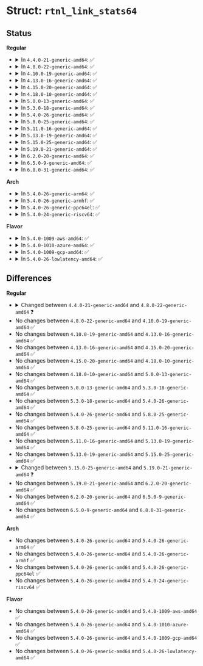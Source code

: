 # Struct: <code>rtnl_link_stats64</code>

## Status
<b>Regular</b>
<ul>
<li>
<details>
<summary>In <code>4.4.0-21-generic-amd64</code>: ✅</summary>

```c
struct rtnl_link_stats64 {
    __u64 rx_packets;
    __u64 tx_packets;
    __u64 rx_bytes;
    __u64 tx_bytes;
    __u64 rx_errors;
    __u64 tx_errors;
    __u64 rx_dropped;
    __u64 tx_dropped;
    __u64 multicast;
    __u64 collisions;
    __u64 rx_length_errors;
    __u64 rx_over_errors;
    __u64 rx_crc_errors;
    __u64 rx_frame_errors;
    __u64 rx_fifo_errors;
    __u64 rx_missed_errors;
    __u64 tx_aborted_errors;
    __u64 tx_carrier_errors;
    __u64 tx_fifo_errors;
    __u64 tx_heartbeat_errors;
    __u64 tx_window_errors;
    __u64 rx_compressed;
    __u64 tx_compressed;
}
```
</details>
</li>
<li>
<details>
<summary>In <code>4.8.0-22-generic-amd64</code>: ✅</summary>

```c
struct rtnl_link_stats64 {
    __u64 rx_packets;
    __u64 tx_packets;
    __u64 rx_bytes;
    __u64 tx_bytes;
    __u64 rx_errors;
    __u64 tx_errors;
    __u64 rx_dropped;
    __u64 tx_dropped;
    __u64 multicast;
    __u64 collisions;
    __u64 rx_length_errors;
    __u64 rx_over_errors;
    __u64 rx_crc_errors;
    __u64 rx_frame_errors;
    __u64 rx_fifo_errors;
    __u64 rx_missed_errors;
    __u64 tx_aborted_errors;
    __u64 tx_carrier_errors;
    __u64 tx_fifo_errors;
    __u64 tx_heartbeat_errors;
    __u64 tx_window_errors;
    __u64 rx_compressed;
    __u64 tx_compressed;
    __u64 rx_nohandler;
}
```
</details>
</li>
<li>
<details>
<summary>In <code>4.10.0-19-generic-amd64</code>: ✅</summary>

```c
struct rtnl_link_stats64 {
    __u64 rx_packets;
    __u64 tx_packets;
    __u64 rx_bytes;
    __u64 tx_bytes;
    __u64 rx_errors;
    __u64 tx_errors;
    __u64 rx_dropped;
    __u64 tx_dropped;
    __u64 multicast;
    __u64 collisions;
    __u64 rx_length_errors;
    __u64 rx_over_errors;
    __u64 rx_crc_errors;
    __u64 rx_frame_errors;
    __u64 rx_fifo_errors;
    __u64 rx_missed_errors;
    __u64 tx_aborted_errors;
    __u64 tx_carrier_errors;
    __u64 tx_fifo_errors;
    __u64 tx_heartbeat_errors;
    __u64 tx_window_errors;
    __u64 rx_compressed;
    __u64 tx_compressed;
    __u64 rx_nohandler;
}
```
</details>
</li>
<li>
<details>
<summary>In <code>4.13.0-16-generic-amd64</code>: ✅</summary>

```c
struct rtnl_link_stats64 {
    __u64 rx_packets;
    __u64 tx_packets;
    __u64 rx_bytes;
    __u64 tx_bytes;
    __u64 rx_errors;
    __u64 tx_errors;
    __u64 rx_dropped;
    __u64 tx_dropped;
    __u64 multicast;
    __u64 collisions;
    __u64 rx_length_errors;
    __u64 rx_over_errors;
    __u64 rx_crc_errors;
    __u64 rx_frame_errors;
    __u64 rx_fifo_errors;
    __u64 rx_missed_errors;
    __u64 tx_aborted_errors;
    __u64 tx_carrier_errors;
    __u64 tx_fifo_errors;
    __u64 tx_heartbeat_errors;
    __u64 tx_window_errors;
    __u64 rx_compressed;
    __u64 tx_compressed;
    __u64 rx_nohandler;
}
```
</details>
</li>
<li>
<details>
<summary>In <code>4.15.0-20-generic-amd64</code>: ✅</summary>

```c
struct rtnl_link_stats64 {
    __u64 rx_packets;
    __u64 tx_packets;
    __u64 rx_bytes;
    __u64 tx_bytes;
    __u64 rx_errors;
    __u64 tx_errors;
    __u64 rx_dropped;
    __u64 tx_dropped;
    __u64 multicast;
    __u64 collisions;
    __u64 rx_length_errors;
    __u64 rx_over_errors;
    __u64 rx_crc_errors;
    __u64 rx_frame_errors;
    __u64 rx_fifo_errors;
    __u64 rx_missed_errors;
    __u64 tx_aborted_errors;
    __u64 tx_carrier_errors;
    __u64 tx_fifo_errors;
    __u64 tx_heartbeat_errors;
    __u64 tx_window_errors;
    __u64 rx_compressed;
    __u64 tx_compressed;
    __u64 rx_nohandler;
}
```
</details>
</li>
<li>
<details>
<summary>In <code>4.18.0-10-generic-amd64</code>: ✅</summary>

```c
struct rtnl_link_stats64 {
    __u64 rx_packets;
    __u64 tx_packets;
    __u64 rx_bytes;
    __u64 tx_bytes;
    __u64 rx_errors;
    __u64 tx_errors;
    __u64 rx_dropped;
    __u64 tx_dropped;
    __u64 multicast;
    __u64 collisions;
    __u64 rx_length_errors;
    __u64 rx_over_errors;
    __u64 rx_crc_errors;
    __u64 rx_frame_errors;
    __u64 rx_fifo_errors;
    __u64 rx_missed_errors;
    __u64 tx_aborted_errors;
    __u64 tx_carrier_errors;
    __u64 tx_fifo_errors;
    __u64 tx_heartbeat_errors;
    __u64 tx_window_errors;
    __u64 rx_compressed;
    __u64 tx_compressed;
    __u64 rx_nohandler;
}
```
</details>
</li>
<li>
<details>
<summary>In <code>5.0.0-13-generic-amd64</code>: ✅</summary>

```c
struct rtnl_link_stats64 {
    __u64 rx_packets;
    __u64 tx_packets;
    __u64 rx_bytes;
    __u64 tx_bytes;
    __u64 rx_errors;
    __u64 tx_errors;
    __u64 rx_dropped;
    __u64 tx_dropped;
    __u64 multicast;
    __u64 collisions;
    __u64 rx_length_errors;
    __u64 rx_over_errors;
    __u64 rx_crc_errors;
    __u64 rx_frame_errors;
    __u64 rx_fifo_errors;
    __u64 rx_missed_errors;
    __u64 tx_aborted_errors;
    __u64 tx_carrier_errors;
    __u64 tx_fifo_errors;
    __u64 tx_heartbeat_errors;
    __u64 tx_window_errors;
    __u64 rx_compressed;
    __u64 tx_compressed;
    __u64 rx_nohandler;
}
```
</details>
</li>
<li>
<details>
<summary>In <code>5.3.0-18-generic-amd64</code>: ✅</summary>

```c
struct rtnl_link_stats64 {
    __u64 rx_packets;
    __u64 tx_packets;
    __u64 rx_bytes;
    __u64 tx_bytes;
    __u64 rx_errors;
    __u64 tx_errors;
    __u64 rx_dropped;
    __u64 tx_dropped;
    __u64 multicast;
    __u64 collisions;
    __u64 rx_length_errors;
    __u64 rx_over_errors;
    __u64 rx_crc_errors;
    __u64 rx_frame_errors;
    __u64 rx_fifo_errors;
    __u64 rx_missed_errors;
    __u64 tx_aborted_errors;
    __u64 tx_carrier_errors;
    __u64 tx_fifo_errors;
    __u64 tx_heartbeat_errors;
    __u64 tx_window_errors;
    __u64 rx_compressed;
    __u64 tx_compressed;
    __u64 rx_nohandler;
}
```
</details>
</li>
<li>
<details>
<summary>In <code>5.4.0-26-generic-amd64</code>: ✅</summary>

```c
struct rtnl_link_stats64 {
    __u64 rx_packets;
    __u64 tx_packets;
    __u64 rx_bytes;
    __u64 tx_bytes;
    __u64 rx_errors;
    __u64 tx_errors;
    __u64 rx_dropped;
    __u64 tx_dropped;
    __u64 multicast;
    __u64 collisions;
    __u64 rx_length_errors;
    __u64 rx_over_errors;
    __u64 rx_crc_errors;
    __u64 rx_frame_errors;
    __u64 rx_fifo_errors;
    __u64 rx_missed_errors;
    __u64 tx_aborted_errors;
    __u64 tx_carrier_errors;
    __u64 tx_fifo_errors;
    __u64 tx_heartbeat_errors;
    __u64 tx_window_errors;
    __u64 rx_compressed;
    __u64 tx_compressed;
    __u64 rx_nohandler;
}
```
</details>
</li>
<li>
<details>
<summary>In <code>5.8.0-25-generic-amd64</code>: ✅</summary>

```c
struct rtnl_link_stats64 {
    __u64 rx_packets;
    __u64 tx_packets;
    __u64 rx_bytes;
    __u64 tx_bytes;
    __u64 rx_errors;
    __u64 tx_errors;
    __u64 rx_dropped;
    __u64 tx_dropped;
    __u64 multicast;
    __u64 collisions;
    __u64 rx_length_errors;
    __u64 rx_over_errors;
    __u64 rx_crc_errors;
    __u64 rx_frame_errors;
    __u64 rx_fifo_errors;
    __u64 rx_missed_errors;
    __u64 tx_aborted_errors;
    __u64 tx_carrier_errors;
    __u64 tx_fifo_errors;
    __u64 tx_heartbeat_errors;
    __u64 tx_window_errors;
    __u64 rx_compressed;
    __u64 tx_compressed;
    __u64 rx_nohandler;
}
```
</details>
</li>
<li>
<details>
<summary>In <code>5.11.0-16-generic-amd64</code>: ✅</summary>

```c
struct rtnl_link_stats64 {
    __u64 rx_packets;
    __u64 tx_packets;
    __u64 rx_bytes;
    __u64 tx_bytes;
    __u64 rx_errors;
    __u64 tx_errors;
    __u64 rx_dropped;
    __u64 tx_dropped;
    __u64 multicast;
    __u64 collisions;
    __u64 rx_length_errors;
    __u64 rx_over_errors;
    __u64 rx_crc_errors;
    __u64 rx_frame_errors;
    __u64 rx_fifo_errors;
    __u64 rx_missed_errors;
    __u64 tx_aborted_errors;
    __u64 tx_carrier_errors;
    __u64 tx_fifo_errors;
    __u64 tx_heartbeat_errors;
    __u64 tx_window_errors;
    __u64 rx_compressed;
    __u64 tx_compressed;
    __u64 rx_nohandler;
}
```
</details>
</li>
<li>
<details>
<summary>In <code>5.13.0-19-generic-amd64</code>: ✅</summary>

```c
struct rtnl_link_stats64 {
    __u64 rx_packets;
    __u64 tx_packets;
    __u64 rx_bytes;
    __u64 tx_bytes;
    __u64 rx_errors;
    __u64 tx_errors;
    __u64 rx_dropped;
    __u64 tx_dropped;
    __u64 multicast;
    __u64 collisions;
    __u64 rx_length_errors;
    __u64 rx_over_errors;
    __u64 rx_crc_errors;
    __u64 rx_frame_errors;
    __u64 rx_fifo_errors;
    __u64 rx_missed_errors;
    __u64 tx_aborted_errors;
    __u64 tx_carrier_errors;
    __u64 tx_fifo_errors;
    __u64 tx_heartbeat_errors;
    __u64 tx_window_errors;
    __u64 rx_compressed;
    __u64 tx_compressed;
    __u64 rx_nohandler;
}
```
</details>
</li>
<li>
<details>
<summary>In <code>5.15.0-25-generic-amd64</code>: ✅</summary>

```c
struct rtnl_link_stats64 {
    __u64 rx_packets;
    __u64 tx_packets;
    __u64 rx_bytes;
    __u64 tx_bytes;
    __u64 rx_errors;
    __u64 tx_errors;
    __u64 rx_dropped;
    __u64 tx_dropped;
    __u64 multicast;
    __u64 collisions;
    __u64 rx_length_errors;
    __u64 rx_over_errors;
    __u64 rx_crc_errors;
    __u64 rx_frame_errors;
    __u64 rx_fifo_errors;
    __u64 rx_missed_errors;
    __u64 tx_aborted_errors;
    __u64 tx_carrier_errors;
    __u64 tx_fifo_errors;
    __u64 tx_heartbeat_errors;
    __u64 tx_window_errors;
    __u64 rx_compressed;
    __u64 tx_compressed;
    __u64 rx_nohandler;
}
```
</details>
</li>
<li>
<details>
<summary>In <code>5.19.0-21-generic-amd64</code>: ✅</summary>

```c
struct rtnl_link_stats64 {
    __u64 rx_packets;
    __u64 tx_packets;
    __u64 rx_bytes;
    __u64 tx_bytes;
    __u64 rx_errors;
    __u64 tx_errors;
    __u64 rx_dropped;
    __u64 tx_dropped;
    __u64 multicast;
    __u64 collisions;
    __u64 rx_length_errors;
    __u64 rx_over_errors;
    __u64 rx_crc_errors;
    __u64 rx_frame_errors;
    __u64 rx_fifo_errors;
    __u64 rx_missed_errors;
    __u64 tx_aborted_errors;
    __u64 tx_carrier_errors;
    __u64 tx_fifo_errors;
    __u64 tx_heartbeat_errors;
    __u64 tx_window_errors;
    __u64 rx_compressed;
    __u64 tx_compressed;
    __u64 rx_nohandler;
    __u64 rx_otherhost_dropped;
}
```
</details>
</li>
<li>
<details>
<summary>In <code>6.2.0-20-generic-amd64</code>: ✅</summary>

```c
struct rtnl_link_stats64 {
    __u64 rx_packets;
    __u64 tx_packets;
    __u64 rx_bytes;
    __u64 tx_bytes;
    __u64 rx_errors;
    __u64 tx_errors;
    __u64 rx_dropped;
    __u64 tx_dropped;
    __u64 multicast;
    __u64 collisions;
    __u64 rx_length_errors;
    __u64 rx_over_errors;
    __u64 rx_crc_errors;
    __u64 rx_frame_errors;
    __u64 rx_fifo_errors;
    __u64 rx_missed_errors;
    __u64 tx_aborted_errors;
    __u64 tx_carrier_errors;
    __u64 tx_fifo_errors;
    __u64 tx_heartbeat_errors;
    __u64 tx_window_errors;
    __u64 rx_compressed;
    __u64 tx_compressed;
    __u64 rx_nohandler;
    __u64 rx_otherhost_dropped;
}
```
</details>
</li>
<li>
<details>
<summary>In <code>6.5.0-9-generic-amd64</code>: ✅</summary>

```c
struct rtnl_link_stats64 {
    __u64 rx_packets;
    __u64 tx_packets;
    __u64 rx_bytes;
    __u64 tx_bytes;
    __u64 rx_errors;
    __u64 tx_errors;
    __u64 rx_dropped;
    __u64 tx_dropped;
    __u64 multicast;
    __u64 collisions;
    __u64 rx_length_errors;
    __u64 rx_over_errors;
    __u64 rx_crc_errors;
    __u64 rx_frame_errors;
    __u64 rx_fifo_errors;
    __u64 rx_missed_errors;
    __u64 tx_aborted_errors;
    __u64 tx_carrier_errors;
    __u64 tx_fifo_errors;
    __u64 tx_heartbeat_errors;
    __u64 tx_window_errors;
    __u64 rx_compressed;
    __u64 tx_compressed;
    __u64 rx_nohandler;
    __u64 rx_otherhost_dropped;
}
```
</details>
</li>
<li>
<details>
<summary>In <code>6.8.0-31-generic-amd64</code>: ✅</summary>

```c
struct rtnl_link_stats64 {
    __u64 rx_packets;
    __u64 tx_packets;
    __u64 rx_bytes;
    __u64 tx_bytes;
    __u64 rx_errors;
    __u64 tx_errors;
    __u64 rx_dropped;
    __u64 tx_dropped;
    __u64 multicast;
    __u64 collisions;
    __u64 rx_length_errors;
    __u64 rx_over_errors;
    __u64 rx_crc_errors;
    __u64 rx_frame_errors;
    __u64 rx_fifo_errors;
    __u64 rx_missed_errors;
    __u64 tx_aborted_errors;
    __u64 tx_carrier_errors;
    __u64 tx_fifo_errors;
    __u64 tx_heartbeat_errors;
    __u64 tx_window_errors;
    __u64 rx_compressed;
    __u64 tx_compressed;
    __u64 rx_nohandler;
    __u64 rx_otherhost_dropped;
}
```
</details>
</li>
</ul>
<b>Arch</b>
<ul>
<li>
<details>
<summary>In <code>5.4.0-26-generic-arm64</code>: ✅</summary>

```c
struct rtnl_link_stats64 {
    __u64 rx_packets;
    __u64 tx_packets;
    __u64 rx_bytes;
    __u64 tx_bytes;
    __u64 rx_errors;
    __u64 tx_errors;
    __u64 rx_dropped;
    __u64 tx_dropped;
    __u64 multicast;
    __u64 collisions;
    __u64 rx_length_errors;
    __u64 rx_over_errors;
    __u64 rx_crc_errors;
    __u64 rx_frame_errors;
    __u64 rx_fifo_errors;
    __u64 rx_missed_errors;
    __u64 tx_aborted_errors;
    __u64 tx_carrier_errors;
    __u64 tx_fifo_errors;
    __u64 tx_heartbeat_errors;
    __u64 tx_window_errors;
    __u64 rx_compressed;
    __u64 tx_compressed;
    __u64 rx_nohandler;
}
```
</details>
</li>
<li>
<details>
<summary>In <code>5.4.0-26-generic-armhf</code>: ✅</summary>

```c
struct rtnl_link_stats64 {
    __u64 rx_packets;
    __u64 tx_packets;
    __u64 rx_bytes;
    __u64 tx_bytes;
    __u64 rx_errors;
    __u64 tx_errors;
    __u64 rx_dropped;
    __u64 tx_dropped;
    __u64 multicast;
    __u64 collisions;
    __u64 rx_length_errors;
    __u64 rx_over_errors;
    __u64 rx_crc_errors;
    __u64 rx_frame_errors;
    __u64 rx_fifo_errors;
    __u64 rx_missed_errors;
    __u64 tx_aborted_errors;
    __u64 tx_carrier_errors;
    __u64 tx_fifo_errors;
    __u64 tx_heartbeat_errors;
    __u64 tx_window_errors;
    __u64 rx_compressed;
    __u64 tx_compressed;
    __u64 rx_nohandler;
}
```
</details>
</li>
<li>
<details>
<summary>In <code>5.4.0-26-generic-ppc64el</code>: ✅</summary>

```c
struct rtnl_link_stats64 {
    __u64 rx_packets;
    __u64 tx_packets;
    __u64 rx_bytes;
    __u64 tx_bytes;
    __u64 rx_errors;
    __u64 tx_errors;
    __u64 rx_dropped;
    __u64 tx_dropped;
    __u64 multicast;
    __u64 collisions;
    __u64 rx_length_errors;
    __u64 rx_over_errors;
    __u64 rx_crc_errors;
    __u64 rx_frame_errors;
    __u64 rx_fifo_errors;
    __u64 rx_missed_errors;
    __u64 tx_aborted_errors;
    __u64 tx_carrier_errors;
    __u64 tx_fifo_errors;
    __u64 tx_heartbeat_errors;
    __u64 tx_window_errors;
    __u64 rx_compressed;
    __u64 tx_compressed;
    __u64 rx_nohandler;
}
```
</details>
</li>
<li>
<details>
<summary>In <code>5.4.0-24-generic-riscv64</code>: ✅</summary>

```c
struct rtnl_link_stats64 {
    __u64 rx_packets;
    __u64 tx_packets;
    __u64 rx_bytes;
    __u64 tx_bytes;
    __u64 rx_errors;
    __u64 tx_errors;
    __u64 rx_dropped;
    __u64 tx_dropped;
    __u64 multicast;
    __u64 collisions;
    __u64 rx_length_errors;
    __u64 rx_over_errors;
    __u64 rx_crc_errors;
    __u64 rx_frame_errors;
    __u64 rx_fifo_errors;
    __u64 rx_missed_errors;
    __u64 tx_aborted_errors;
    __u64 tx_carrier_errors;
    __u64 tx_fifo_errors;
    __u64 tx_heartbeat_errors;
    __u64 tx_window_errors;
    __u64 rx_compressed;
    __u64 tx_compressed;
    __u64 rx_nohandler;
}
```
</details>
</li>
</ul>
<b>Flavor</b>
<ul>
<li>
<details>
<summary>In <code>5.4.0-1009-aws-amd64</code>: ✅</summary>

```c
struct rtnl_link_stats64 {
    __u64 rx_packets;
    __u64 tx_packets;
    __u64 rx_bytes;
    __u64 tx_bytes;
    __u64 rx_errors;
    __u64 tx_errors;
    __u64 rx_dropped;
    __u64 tx_dropped;
    __u64 multicast;
    __u64 collisions;
    __u64 rx_length_errors;
    __u64 rx_over_errors;
    __u64 rx_crc_errors;
    __u64 rx_frame_errors;
    __u64 rx_fifo_errors;
    __u64 rx_missed_errors;
    __u64 tx_aborted_errors;
    __u64 tx_carrier_errors;
    __u64 tx_fifo_errors;
    __u64 tx_heartbeat_errors;
    __u64 tx_window_errors;
    __u64 rx_compressed;
    __u64 tx_compressed;
    __u64 rx_nohandler;
}
```
</details>
</li>
<li>
<details>
<summary>In <code>5.4.0-1010-azure-amd64</code>: ✅</summary>

```c
struct rtnl_link_stats64 {
    __u64 rx_packets;
    __u64 tx_packets;
    __u64 rx_bytes;
    __u64 tx_bytes;
    __u64 rx_errors;
    __u64 tx_errors;
    __u64 rx_dropped;
    __u64 tx_dropped;
    __u64 multicast;
    __u64 collisions;
    __u64 rx_length_errors;
    __u64 rx_over_errors;
    __u64 rx_crc_errors;
    __u64 rx_frame_errors;
    __u64 rx_fifo_errors;
    __u64 rx_missed_errors;
    __u64 tx_aborted_errors;
    __u64 tx_carrier_errors;
    __u64 tx_fifo_errors;
    __u64 tx_heartbeat_errors;
    __u64 tx_window_errors;
    __u64 rx_compressed;
    __u64 tx_compressed;
    __u64 rx_nohandler;
}
```
</details>
</li>
<li>
<details>
<summary>In <code>5.4.0-1009-gcp-amd64</code>: ✅</summary>

```c
struct rtnl_link_stats64 {
    __u64 rx_packets;
    __u64 tx_packets;
    __u64 rx_bytes;
    __u64 tx_bytes;
    __u64 rx_errors;
    __u64 tx_errors;
    __u64 rx_dropped;
    __u64 tx_dropped;
    __u64 multicast;
    __u64 collisions;
    __u64 rx_length_errors;
    __u64 rx_over_errors;
    __u64 rx_crc_errors;
    __u64 rx_frame_errors;
    __u64 rx_fifo_errors;
    __u64 rx_missed_errors;
    __u64 tx_aborted_errors;
    __u64 tx_carrier_errors;
    __u64 tx_fifo_errors;
    __u64 tx_heartbeat_errors;
    __u64 tx_window_errors;
    __u64 rx_compressed;
    __u64 tx_compressed;
    __u64 rx_nohandler;
}
```
</details>
</li>
<li>
<details>
<summary>In <code>5.4.0-26-lowlatency-amd64</code>: ✅</summary>

```c
struct rtnl_link_stats64 {
    __u64 rx_packets;
    __u64 tx_packets;
    __u64 rx_bytes;
    __u64 tx_bytes;
    __u64 rx_errors;
    __u64 tx_errors;
    __u64 rx_dropped;
    __u64 tx_dropped;
    __u64 multicast;
    __u64 collisions;
    __u64 rx_length_errors;
    __u64 rx_over_errors;
    __u64 rx_crc_errors;
    __u64 rx_frame_errors;
    __u64 rx_fifo_errors;
    __u64 rx_missed_errors;
    __u64 tx_aborted_errors;
    __u64 tx_carrier_errors;
    __u64 tx_fifo_errors;
    __u64 tx_heartbeat_errors;
    __u64 tx_window_errors;
    __u64 rx_compressed;
    __u64 tx_compressed;
    __u64 rx_nohandler;
}
```
</details>
</li>
</ul>

## Differences
<b>Regular</b>
<ul>
<li>
<details>
<summary>Changed between <code>4.4.0-21-generic-amd64</code> and <code>4.8.0-22-generic-amd64</code> ❓</summary>
<ul>
<li>
<b>Field added. </b>
<code>__u64 rx_nohandler</code>
</li>
</ul>
</details>
</li>
<li>
No changes between <code>4.8.0-22-generic-amd64</code> and <code>4.10.0-19-generic-amd64</code> ✅
</li>
<li>
No changes between <code>4.10.0-19-generic-amd64</code> and <code>4.13.0-16-generic-amd64</code> ✅
</li>
<li>
No changes between <code>4.13.0-16-generic-amd64</code> and <code>4.15.0-20-generic-amd64</code> ✅
</li>
<li>
No changes between <code>4.15.0-20-generic-amd64</code> and <code>4.18.0-10-generic-amd64</code> ✅
</li>
<li>
No changes between <code>4.18.0-10-generic-amd64</code> and <code>5.0.0-13-generic-amd64</code> ✅
</li>
<li>
No changes between <code>5.0.0-13-generic-amd64</code> and <code>5.3.0-18-generic-amd64</code> ✅
</li>
<li>
No changes between <code>5.3.0-18-generic-amd64</code> and <code>5.4.0-26-generic-amd64</code> ✅
</li>
<li>
No changes between <code>5.4.0-26-generic-amd64</code> and <code>5.8.0-25-generic-amd64</code> ✅
</li>
<li>
No changes between <code>5.8.0-25-generic-amd64</code> and <code>5.11.0-16-generic-amd64</code> ✅
</li>
<li>
No changes between <code>5.11.0-16-generic-amd64</code> and <code>5.13.0-19-generic-amd64</code> ✅
</li>
<li>
No changes between <code>5.13.0-19-generic-amd64</code> and <code>5.15.0-25-generic-amd64</code> ✅
</li>
<li>
<details>
<summary>Changed between <code>5.15.0-25-generic-amd64</code> and <code>5.19.0-21-generic-amd64</code> ❓</summary>
<ul>
<li>
<b>Field added. </b>
<code>__u64 rx_otherhost_dropped</code>
</li>
</ul>
</details>
</li>
<li>
No changes between <code>5.19.0-21-generic-amd64</code> and <code>6.2.0-20-generic-amd64</code> ✅
</li>
<li>
No changes between <code>6.2.0-20-generic-amd64</code> and <code>6.5.0-9-generic-amd64</code> ✅
</li>
<li>
No changes between <code>6.5.0-9-generic-amd64</code> and <code>6.8.0-31-generic-amd64</code> ✅
</li>
</ul>
<b>Arch</b>
<ul>
<li>
No changes between <code>5.4.0-26-generic-amd64</code> and <code>5.4.0-26-generic-arm64</code> ✅
</li>
<li>
No changes between <code>5.4.0-26-generic-amd64</code> and <code>5.4.0-26-generic-armhf</code> ✅
</li>
<li>
No changes between <code>5.4.0-26-generic-amd64</code> and <code>5.4.0-26-generic-ppc64el</code> ✅
</li>
<li>
No changes between <code>5.4.0-26-generic-amd64</code> and <code>5.4.0-24-generic-riscv64</code> ✅
</li>
</ul>
<b>Flavor</b>
<ul>
<li>
No changes between <code>5.4.0-26-generic-amd64</code> and <code>5.4.0-1009-aws-amd64</code> ✅
</li>
<li>
No changes between <code>5.4.0-26-generic-amd64</code> and <code>5.4.0-1010-azure-amd64</code> ✅
</li>
<li>
No changes between <code>5.4.0-26-generic-amd64</code> and <code>5.4.0-1009-gcp-amd64</code> ✅
</li>
<li>
No changes between <code>5.4.0-26-generic-amd64</code> and <code>5.4.0-26-lowlatency-amd64</code> ✅
</li>
</ul>
